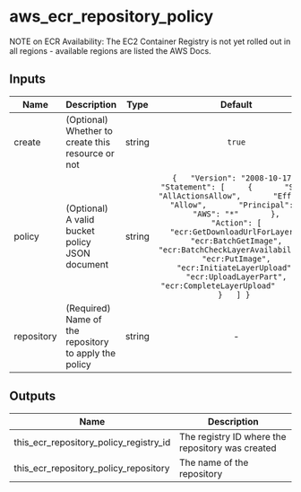 # aws_ecr_repository_policy

NOTE on ECR Availability: The EC2 Container Registry is not yet rolled out in all regions - available regions are listed the AWS Docs.

<!-- BEGINNING OF PRE-COMMIT-TERRAFORM DOCS HOOK -->
## Inputs

| Name | Description | Type | Default | Required |
|------|-------------|:----:|:-----:|:-----:|
| create | (Optional) Whether to create this resource or not | string | `true` | no |
| policy | (Optional) A valid bucket policy JSON document | string | `{   "Version": "2008-10-17",   "Statement": [     {       "Sid": "AllActionsAllow",       "Effect": "Allow",       "Principal": {         "AWS": "*"       },       "Action": [         "ecr:GetDownloadUrlForLayer",         "ecr:BatchGetImage",         "ecr:BatchCheckLayerAvailability",         "ecr:PutImage",         "ecr:InitiateLayerUpload",         "ecr:UploadLayerPart",         "ecr:CompleteLayerUpload"       ]     }   ] } ` | no |
| repository | (Required) Name of the repository to apply the policy | string | - | yes |

## Outputs

| Name | Description |
|------|-------------|
| this_ecr_repository_policy_registry_id | The registry ID where the repository was created |
| this_ecr_repository_policy_repository | The name of the repository |
<!-- END OF PRE-COMMIT-TERRAFORM DOCS HOOK -->
